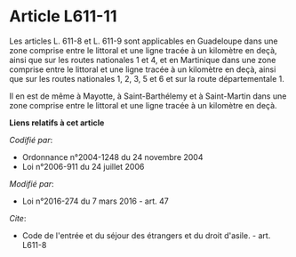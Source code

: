 # Article L611-11

Les articles L. 611-8 et L. 611-9 sont applicables en Guadeloupe dans une zone comprise entre le littoral et une ligne tracée
à un kilomètre en deçà, ainsi que sur les routes nationales 1 et 4, et en Martinique dans une zone comprise entre le littoral
et une ligne tracée à un kilomètre en deçà, ainsi que sur les routes nationales 1, 2, 3, 5 et 6 et sur la route
départementale 1. 

Il en est de même à Mayotte, à Saint-Barthélemy et à Saint-Martin dans une zone comprise entre le littoral et une ligne
tracée à un kilomètre en deçà.

**Liens relatifs à cet article**

_Codifié par_:

  - Ordonnance n°2004-1248 du 24 novembre 2004
  - Loi n°2006-911 du 24 juillet 2006

_Modifié par_:

  - Loi n°2016-274 du 7 mars 2016 - art. 47

_Cite_:

  - Code de l'entrée et du séjour des étrangers et du droit d'asile. - art. L611-8
